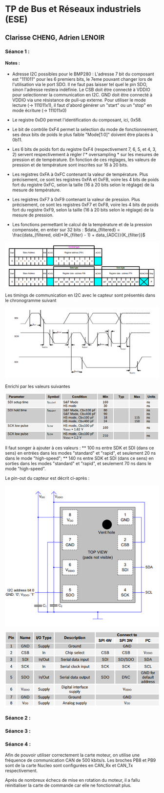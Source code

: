 # TP de Bus et Réseaux industriels (ESE)
## Clarisse CHENG, Adrien LENOIR

### Séance 1 :

#### Notes :
* Adresse I2C possibles pour le BMP280 :
L'adresse 7 bit du composant est "111011" pour les 6 premiers bits, le 7eme pouvant changer lors de l'utilisation via le port SDO. Il ne faut pas laisser tel quel le pin SDO, sinon l'adresse restera indéfinie. Le CSB doit être connecté à VDDIO pour selectionner la communication en I2C. GND doit être connecté à VDDIO via une résistance de pull-up externe. Pour utiliser le mode lecture (-> 111011x1), il faut d'abord générer un "start" ou un "stop" en mode écriture (-> 111011x0)

* Le registre 0xD0 permet l'identification du composant, ici, 0x58.
* Le bit de contrôle 0xF4 permet la selection du mode de fonctionnement, ses deux bits de poids le plus faible "Mode[1:0]" doivent être placés à 0b11.
* Les 6 bits de poids fort du registre 0xF4 (respectivement 7, 6, 5, et 4, 3, 2) servent respectivement à régler l'* oversampling * sur les mesures de pression et de température. En fonction de ces réglages, les valeurs de pression et de température sont inscrites sur 16 à 20 bits.
* Les registres 0xFA à 0xFC contenant la valeur de température. Plus précisement, ce sont les registres 0xFA et 0xFB, voire les 4 bits de poids fort du registre 0xFC, selon la taille (16 à 20 bits selon le réglage) de la mesure de température.
* Les registres 0xF7 à 0xF9 contenant la valeur de pression. Plus précisement, ce sont les registres 0xF7 et 0xF8, voire les 4 bits de poids fort du registre 0xF9, selon la taille (16 à 20 bits selon le réglage) de la mesure de pression.
* Les fonctions permettant le calcul de la température et de la pression compenssée, en entier sur 32 bits :
$data_{filtered} = \frac{data_{filtered, old}*(K_{filter} - 1) + data_{ADC}}{K_{filter}}$

![img](Communication_I2C.png)

Les timings de communication en I2C avec le capteur sont présentés dans le chronogramme suivant

![img](Communication_I2C_diagram.png)

Enrichi par les valeurs suivantes

![img](Communication_I2C_timings.png)

Il faut songer à ajouter à ces valeurs :
** 100 ns entre SDK et SDI (dans ce sens) en entrées dans les modes "standard" et "rapid", et seulement 20 ns dans le mode "high-speed";
** 140 ns entre SDK et SDI (dans ce sens) en sorties dans les modes "standard" et "rapid", et seulement 70 ns dans le mode "high-speed".

Le pin-out du capteur est décrit ci-après :

![img](Communication_I2C_connexion.png)

![img](Communication_I2C_connexion_tab.png)


### Séance 2 :

### Séance 3 :

### Séance 4 :
Afin de pouvoir utiliser correctement la carte moteur, on utilise une fréquence de communication CAN de 500 kbits/s.
Les broches PB8 et PB9 sont de la carte Nucleo sont configurées en CAN_Rx et CAN_Tx respectivement.

Après de nombreux échecs de mise en rotation du moteur, il a fallu réinitialiser la carte de commande car elle ne fonctionnait plus.
